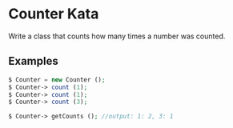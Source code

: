 ﻿# Counter Kata

Write a class that counts how many times a number was counted.

## Examples

~~~php
$ Counter = new Counter ();
$ Counter-> count (1);
$ Counter-> count (1);
$ Counter-> count (3);

$ Counter-> getCounts (); //output: 1: 2, 3: 1
~~~